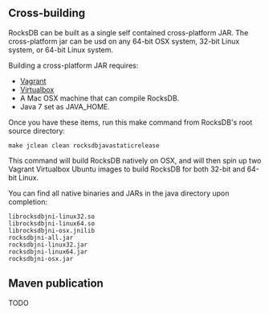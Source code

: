 ## Cross-building

RocksDB can be built as a single self contained cross-platform JAR. The cross-platform jar can be usd on any 64-bit OSX system, 32-bit Linux system, or 64-bit Linux system.

Building a cross-platform JAR requires:

 * [Vagrant](https://www.vagrantup.com/)
 * [Virtualbox](https://www.virtualbox.org/)
 * A Mac OSX machine that can compile RocksDB.
 * Java 7 set as JAVA_HOME.

Once you have these items, run this make command from RocksDB's root source directory:

    make jclean clean rocksdbjavastaticrelease

This command will build RocksDB natively on OSX, and will then spin up two Vagrant Virtualbox Ubuntu images to build RocksDB for both 32-bit and 64-bit Linux. 

You can find all native binaries and JARs in the java directory upon completion:

    librocksdbjni-linux32.so
    librocksdbjni-linux64.so
    librocksdbjni-osx.jnilib
    rocksdbjni-all.jar
    rocksdbjni-linux32.jar
    rocksdbjni-linux64.jar
    rocksdbjni-osx.jar

## Maven publication

TODO
